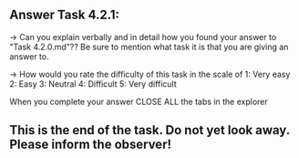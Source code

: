 Answer Task 4.2.1:
------------------

-> Can you explain verbally and in detail how you found your answer to "Task 4.2.0.md"??
	Be sure to mention what task it is that you are giving an answer to.

-> How would you rate the difficulty of this task in the scale of 
	1: Very easy
	2: Easy
	3: Neutral
	4: Difficult
	5: Very difficult 

When you complete your answer CLOSE ALL the tabs in the explorer 

This is the end of the task. Do not yet look away. Please inform the observer!
-------------------------------------------------------------------------------
